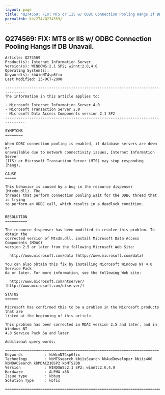 ```yaml
---
layout: page
title: "Q274569: FIX: MTS or IIS w/ ODBC Connection Pooling Hangs If DB Unavail."
permalink: kb/274/Q274569/
---
```


## Q274569: FIX: MTS or IIS w/ ODBC Connection Pooling Hangs If DB Unavail.

	Article: Q274569
	Product(s): Internet Information Server
	Version(s): WINDOWS:2.1 SP2; winnt:2.0,4.0
	Operating System(s): 
	Keyword(s): kbWinNT4sp6fix
	Last Modified: 23-OCT-2000
	
	-------------------------------------------------------------------------------
	The information in this article applies to:
	
	- Microsoft Internet Information Server 4.0 
	- Microsoft Transaction Server 2.0 
	- Microsoft Data Access Components version 2.1 SP2 
	-------------------------------------------------------------------------------
	
	SYMPTOMS
	========
	
	When ODBC connection pooling is enabled, if database servers are down or
	unavailable due to network connectivity issues, Internet Information Server
	(IIS) or Microsoft Transaction Server (MTS) may stop responding (hang).
	
	CAUSE
	=====
	
	This behavior is caused by a bug in the resource dispenser (Mtxdm.dll). The
	threads that perform connection pooling wait for the ODBC thread that is trying
	to perform an ODBC call, which results in a deadlock condition.
	
	
	RESOLUTION
	==========
	
	The resource dispenser has been modified to resolve this problem. To obtain the
	corrected version of Mtxdm.dll, install Microsoft Data Access Components (MDAC)
	version 2.5 or later from the following Microsoft Web Site:
	
	  http://www.microsoft.com/data (http://www.microsoft.com/data)
	
	You can also obtain this fix by installing Microsoft Windows NT 4.0 Service Pack
	6a or later. For more information, see the following Web site:
	
	  http://www.microsoft.com/ntserver/ (http://www.microsoft.com/ntserver/)
	
	STATUS
	======
	
	Microsoft has confirmed this to be a problem in the Microsoft products that are
	listed at the beginning of this article.
	
	This problem has been corrected in MDAC version 2.5 and later, and in Windows NT
	4.0 Service Pack 6a and later.
	
	Additional query words:
	
	======================================================================
	Keywords          : kbWinNT4sp6fix 
	Technology        : kbMTSsearch kbiisSearch kbAudDeveloper kbiis400 kbMDACSearch kbMDAC210SP2 kbMTS200
	Version           : WINDOWS:2.1 SP2; winnt:2.0,4.0
	Hardware          : ALPHA x86
	Issue type        : kbbug
	Solution Type     : kbfix
	
	=============================================================================
	
